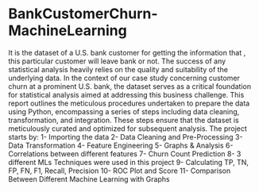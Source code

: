 # BankCustomerChurn-MachineLearning
It is the dataset of a U.S. bank customer for getting the information that , this particular customer will leave bank or not. 
The success of any statistical analysis heavily relies on the quality and suitability of the underlying data. In the context of our case study concerning customer churn at a prominent U.S. bank, the dataset serves as a critical foundation for statistical analysis aimed at addressing this business challenge. This report outlines the meticulous procedures undertaken to prepare the data using Python, encompassing a series of steps including data cleaning, transformation, and integration. These steps ensure that the dataset is meticulously curated and optimized for subsequent analysis.
The project starts by:
1- Importing the data
2- Data Cleaning and Pre-Processing 
3- Data Transformation
4- Feature Engineering
5- Graphs & Analysis
6- Correlations between different features
7- Churn Count Prediction
8- 3 different MLs Techniques were used in this project
9- Calculating TP, TN, FP, FN, F1, Recall, Precision
10- ROC Plot and Score
11- Comparison Between Different Machine Learning with Graphs
